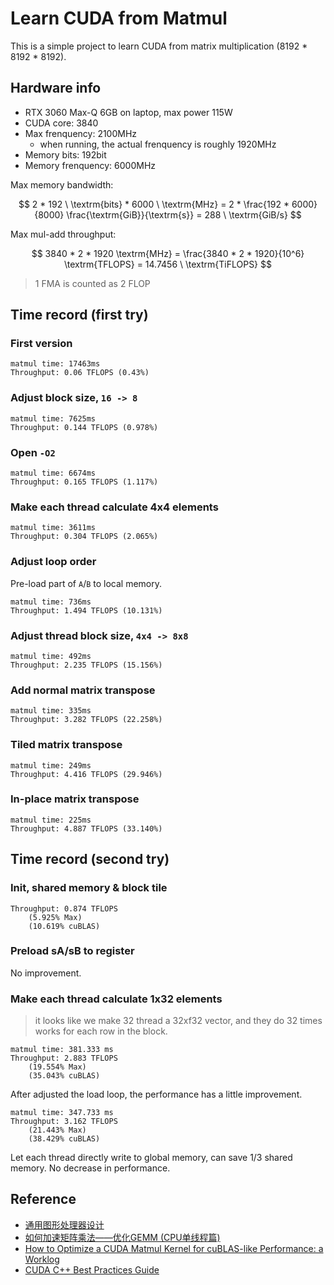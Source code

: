 # Learn CUDA from Matmul

This is a simple project to learn CUDA from matrix multiplication (8192 * 8192 * 8192).

## Hardware info

- RTX 3060 Max-Q 6GB on laptop, max power 115W
- CUDA core: 3840
- Max frenquency: 2100MHz
    - when running, the actual frenquency is roughly 1920MHz
- Memory bits: 192bit
- Memory frenquency: 6000MHz

Max memory bandwidth:

$$
    2 * 192 \ \textrm{bits} * 6000 \ \textrm{MHz} 
    = 2 * \frac{192 * 6000}{8000} \frac{\textrm{GiB}}{\textrm{s}} 
    = 288 \ \textrm{GiB/s}
$$

Max mul-add throughput:

$$
    3840 * 2 * 1920 \textrm{MHz} 
    = \frac{3840 * 2 * 1920}{10^6} \textrm{TFLOPS} 
    = 14.7456 \ \textrm{TiFLOPS}
$$

> 1 FMA is counted as 2 FLOP

## Time record (first try)

### First version

```
matmul time: 17463ms
Throughput: 0.06 TFLOPS (0.43%)
```

### Adjust block size, `16 -> 8`

```
matmul time: 7625ms
Throughput: 0.144 TFLOPS (0.978%)
```

### Open `-O2`

```
matmul time: 6674ms
Throughput: 0.165 TFLOPS (1.117%)
```

### Make each thread calculate 4x4 elements

```
matmul time: 3611ms
Throughput: 0.304 TFLOPS (2.065%)
```

### Adjust loop order

Pre-load part of `A`/`B` to local memory. 

```
matmul time: 736ms
Throughput: 1.494 TFLOPS (10.131%)
```

### Adjust thread block size, `4x4 -> 8x8`

```
matmul time: 492ms
Throughput: 2.235 TFLOPS (15.156%)
```

### Add normal matrix transpose

```
matmul time: 335ms
Throughput: 3.282 TFLOPS (22.258%)
```

### Tiled matrix transpose

```
matmul time: 249ms
Throughput: 4.416 TFLOPS (29.946%)
```

### In-place matrix transpose

```
matmul time: 225ms
Throughput: 4.887 TFLOPS (33.140%)
```

## Time record (second try)

### Init, shared memory & block tile

```
Throughput: 0.874 TFLOPS 
    (5.925% Max)
    (10.619% cuBLAS)
```

### Preload sA/sB to register

No improvement.

### Make each thread calculate 1x32 elements

> it looks like we make 32 thread a 32xf32 vector,
> and they do 32 times works for each row in the block.

```
matmul time: 381.333 ms
Throughput: 2.883 TFLOPS 
    (19.554% Max)
    (35.043% cuBLAS)
```

After adjusted the load loop, the performance has a little improvement.

```
matmul time: 347.733 ms
Throughput: 3.162 TFLOPS 
    (21.443% Max)
    (38.429% cuBLAS)
```

Let each thread directly write to global memory, can save 1/3 shared memory. No decrease in performance.

## Reference

- [通用图形处理器设计](https://book.douban.com/subject/35998320/)
- [如何加速矩阵乘法——优化GEMM (CPU单线程篇)](https://renzibei.com/2021/06/30/optimize-gemm/)
- [How to Optimize a CUDA Matmul Kernel for cuBLAS-like Performance: a Worklog](https://siboehm.com/articles/22/CUDA-MMM)
- [CUDA C++ Best Practices Guide](https://docs.nvidia.com/cuda/cuda-c-best-practices-guide/index.html)
